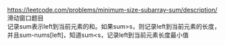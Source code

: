 https://leetcode.com/problems/minimum-size-subarray-sum/description/  
滑动窗口题目  
记录sum表示left到当前元素的和。如果sum>s，则记录left到当前元素的长度，并且sum-nums[left]，知道sum<s，记录left到当前元素长度最小值
